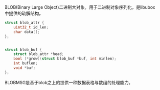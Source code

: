 BLOB(Binary Large Object)二进制大对象，用于二进制对象序列化。是libubox中提供的疏解结构。


```c
struct blob_attr {
    uint32_t id_len;
	char data[];
};


struct blob_buf {
	struct blob_attr *head;
	bool (*grow)(struct blob_buf *buf, int minlen);
	int buflen;
	void *buf;
};

```


BLOBMSG是基于blob之上的提供一种数据表格与数组的处理能力。
